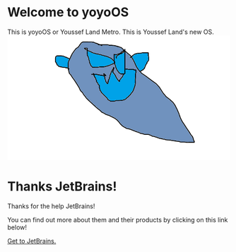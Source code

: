 [To GitHub organisation]: ../../..
[JetBrains Main Page]: https://jetbrains.com/?from=Youssef-Land-Metro
# Welcome to yoyoOS
This is yoyoOS or Youssef Land Metro. This is Youssef Land's new OS.
[![Spook](images/Spook.png)][To GitHub organisation]
# Thanks JetBrains!
Thanks for the help JetBrains!

You can find out more about them and their products by clicking on this link below!

[Get to JetBrains.][JetBrains Main Page]
